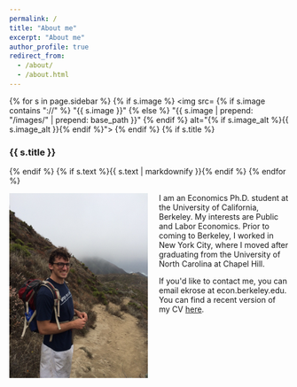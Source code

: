 ```yaml
---
permalink: /
title: "About me"
excerpt: "About me"
author_profile: true
redirect_from: 
  - /about/
  - /about.html
---
```


{% for s in page.sidebar %}
  {% if s.image %}
    <img src=
    {% if s.image contains "://" %}
      "{{ s.image }}"
    {% else %}
      "{{ s.image | prepend: "/images/" | prepend: base_path }}"
    {% endif %}
    alt="{% if s.image_alt %}{{ s.image_alt }}{% endif %}">
  {% endif %}
  {% if s.title %}<h3>{{ s.title }}</h3>{% endif %}
  {% if s.text %}{{ s.text | markdownify }}{% endif %}
{% endfor %}
    
<img style="float: left; margin: 0px 20px 0px 0px;" src="/images/profile.png" width="250"> I am an Economics Ph.D. student at the University of California, Berkeley. My interests are Public and Labor Economics. Prior to coming to Berkeley, I worked in New York City, where I moved after graduating from the University of North Carolina at Chapel Hill.

If you'd like to contact me, you can email ekrose at econ.berkeley.edu. You can find a recent version of my CV [here](/files/ekr_cv_06-06-17.pdf).


